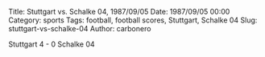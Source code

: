 Title: Stuttgart vs. Schalke 04, 1987/09/05
Date: 1987/09/05 00:00
Category: sports
Tags: football, football scores, Stuttgart, Schalke 04
Slug: stuttgart-vs-schalke-04
Author: carbonero


Stuttgart 4 - 0 Schalke 04

